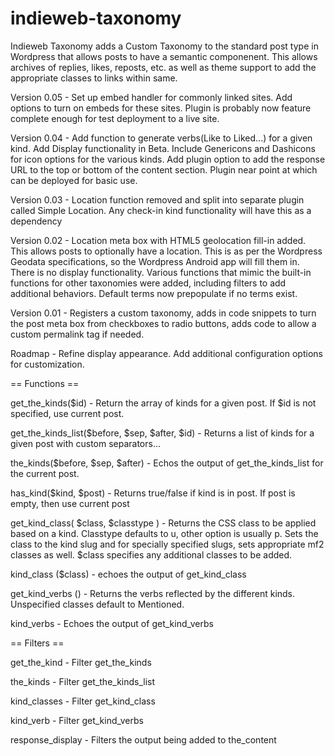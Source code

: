 indieweb-taxonomy
=================

Indieweb Taxonomy adds a Custom Taxonomy to the standard post type in Wordpress that allows posts to have a semantic componenent. This allows archives of replies, likes, reposts, etc. as well as theme support to add the appropriate classes to links within same.

Version 0.05 - Set up embed handler for commonly linked sites. Add options to turn on embeds for these sites. Plugin is probably now feature complete enough for test deployment to a live site.

Version 0.04 - Add function to generate verbs(Like to Liked...) for a given kind. Add Display functionality in Beta. Include Genericons and Dashicons for icon options for the various kinds. Add plugin option to add the response URL to the top or bottom of the content section. Plugin near point at which can be deployed for basic use.

Version 0.03 - Location function removed and split into separate plugin called Simple Location. Any check-in kind functionality will have this as a dependency

Version 0.02 - Location meta box with HTML5 geolocation fill-in added. This allows posts to optionally have a location. This is as per the Wordpress Geodata specifications, so the Wordpress Android app will fill them in. There is no display functionality. Various functions that mimic the built-in functions for other taxonomies were added, including filters to add additional behaviors. Default terms now prepopulate if no terms exist.

Version 0.01 - Registers a custom taxonomy, adds in code snippets to turn the post meta box from checkboxes to radio buttons, adds code to allow a custom permalink tag if needed.

Roadmap - Refine display appearance. Add additional configuration options for customization.

== Functions == 

get_the_kinds($id) - Return the array of kinds for a given post. If $id is not specified, use current post.

get_the_kinds_list($before, $sep, $after, $id) - Returns a list of kinds for a given post with custom separators...

the_kinds($before, $sep, $after) - Echos the output of get_the_kinds_list for the current post.

has_kind($kind, $post) - Returns true/false if kind is in post. If post is empty, then use current post

get_kind_class( $class, $classtype ) - Returns the CSS class to be applied based on a kind. Classtype defaults to u, other option is usually p. Sets the class to the kind slug and for specially specified slugs, sets appropriate mf2 classes as well. $class specifies any additional classes to be added.

kind_class ($class) - echoes the output of get_kind_class

get_kind_verbs () - Returns the verbs reflected by the different kinds. Unspecified classes default to Mentioned. 

kind_verbs - Echoes the output of get_kind_verbs



== Filters ==

get_the_kind - Filter get_the_kinds

the_kinds - Filter get_the_kinds_list

kind_classes - Filter get_kind_class

kind_verb - Filter get_kind_verbs

response_display - Filters the output being added to the_content
